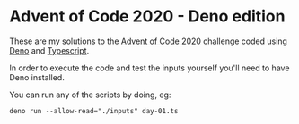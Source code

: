 # Advent of Code 2020 - Deno edition

These are my solutions to the [Advent of Code 2020](https://adventofcode.com/2020) challenge coded using [Deno](https://deno.land) and [Typescript](typescriptlang.org/).

In order to execute the code and test the inputs yourself you'll need to have Deno installed.

You can run any of the scripts by doing, eg:

`deno run --allow-read="./inputs" day-01.ts`
